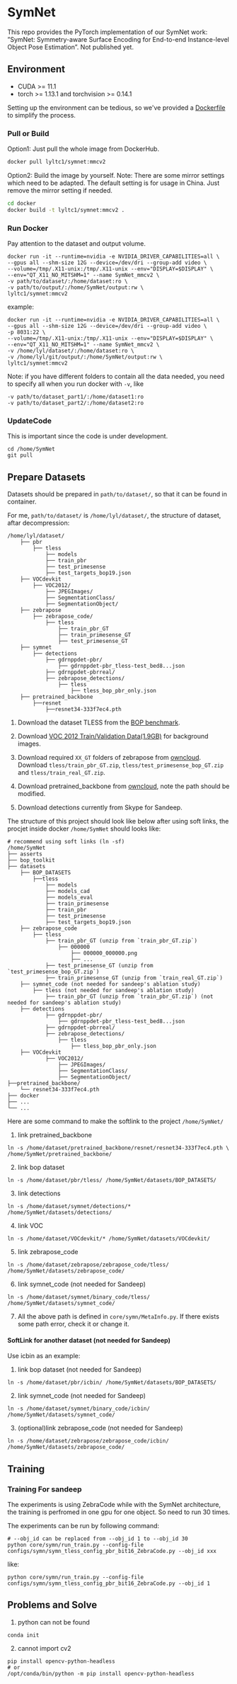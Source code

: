 # SymNet
This repo provides the PyTorch implementation of our SymNet work:
”SymNet: Symmetry-aware Surface Encoding for End-to-end Instance-level Object Pose Estimation”. Not published yet.

## Environment
- CUDA >= 11.1
- torch >= 1.13.1 and torchvision >= 0.14.1

Setting up the environment can be tedious, so we've provided a [Dockerfile](./docker/Dockerfile) to simplify the process. 

### Pull or Build 
Option1: Just pull the whole image from DockerHub.
```bash
docker pull lyltc1/symnet:mmcv2
```
Option2: Build the image by yourself.
Note: There are some mirror settings which need to be adapted. The default setting is for usage in China. Just remove the mirror setting if needed.
```bash
cd docker
docker build -t lyltc1/symnet:mmcv2 .
```
### Run Docker
Pay attention to the dataset and output volume.
```
docker run -it --runtime=nvidia -e NVIDIA_DRIVER_CAPABILITIES=all \
--gpus all --shm-size 12G --device=/dev/dri --group-add video \
--volume=/tmp/.X11-unix:/tmp/.X11-unix --env="DISPLAY=$DISPLAY" \
--env="QT_X11_NO_MITSHM=1" --name SymNet_mmcv2 \
-v path/to/dataset/:/home/dataset:ro \
-v path/to/output/:/home/SymNet/output:rw \
lyltc1/symnet:mmcv2
```
example:
```
docker run -it --runtime=nvidia -e NVIDIA_DRIVER_CAPABILITIES=all \
--gpus all --shm-size 12G --device=/dev/dri --group-add video \
-p 8031:22 \
--volume=/tmp/.X11-unix:/tmp/.X11-unix --env="DISPLAY=$DISPLAY" \
--env="QT_X11_NO_MITSHM=1" --name SymNet_mmcv2 \
-v /home/lyl/dataset/:/home/dataset:ro \
-v /home/lyl/git/output/:/home/SymNet/output:rw \
lyltc1/symnet:mmcv2
```

Note: if you have different folders to contain all the data needed,
you need to specify all when you run docker with ```-v```, like 

```
-v path/to/dataset_part1/:/home/dataset1:ro
-v path/to/dataset_part2/:/home/dataset2:ro
```

### UpdateCode
This is important since the code is under development.

```
cd /home/SymNet
git pull
```

## Prepare Datasets
Datasets should be prepared in ```path/to/dataset/```, so that it can be found in container. 

For me, ```path/to/dataset/``` is ```/home/lyl/dataset/```, the structure of dataset, aftar decompression:
```
/home/lyl/dataset/
    ├── pbr
        ├── tless
            ├── models
            ├── train_pbr
            ├── test_primesense
            ├── test_targets_bop19.json
    ├── VOCdevkit
        ├── VOC2012/
            ├── JPEGImages/
            ├── SegmentationClass/
            ├── SegmentationObject/
    ├── zebrapose
        ├── zebrapose_code/
            ├── tless
                ├── train_pbr_GT
                ├── train_primesense_GT
                ├── test_primesense_GT
    ├── symnet
        ├── detections
            ├── gdrnppdet-pbr/
                ├── gdrnppdet-pbr_tless-test_bed8...json
            ├── gdrnppdet-pbrreal/
            ├── zebrapose_detections/
                ├── tless
                    ├── tless_bop_pbr_only.json
    ├── pretrained_backbone
        ├──resnet
            ├──resnet34-333f7ec4.pth
```

1. Download the dataset TLESS from the [BOP benchmark](https://bop.felk.cvut.cz/datasets/). 

2. Download [VOC 2012 Train/Validation Data(1.9GB)](https://pjreddie.com/projects/pascal-voc-dataset-mirror/) for background images.

3. Download required `XX_GT` folders of zebrapose from [owncloud](https://cloud.dfki.de/owncloud/index.php/s/zT7z7c3e666mJTW).
Download `tless/train_pbr_GT.zip`, `tless/test_primesense_bop_GT.zip` and `tless/train_real_GT.zip`.

4. Download pretrained_backbone from [owncloud](https://cloud.dfki.de/owncloud/index.php/s/zT7z7c3e666mJTW), note the path should be modified.

5. Download detections currently from Skype for Sandeep.

The structure of this project should look like below after using soft links, the procjet inside docker ```/home/SymNet``` should looks like:
```
# recommend using soft links (ln -sf)
/home/SymNet
├── asserts
├── bop_toolkit
├── datasets
    ├── BOP_DATASETS
        ├──tless
            ├── models
            ├── models_cad
            ├── models_eval
            ├── train_primesense
            ├── train_pbr
            ├── test_primesense
            ├── test_targets_bop19.json
    ├── zebrapose_code
        ├── tless
            ├── train_pbr_GT (unzip from `train_pbr_GT.zip`)
                ├── 000000
                    ├── 000000_000000.png
                    ├── ...
            ├── test_primesense_GT (unzip from `test_primesense_bop_GT.zip`)
            ├── train_primesense_GT (unzip from `train_real_GT.zip`)
    ├── symnet_code (not needed for sandeep's ablation study)
        ├── tless (not needed for sandeep's ablation study)
            ├── train_pbr_GT (unzip from `train_pbr_GT.zip`) (not needed for sandeep's ablation study)
    ├── detections
            ├── gdrnppdet-pbr/
                ├── gdrnppdet-pbr_tless-test_bed8...json
            ├── gdrnppdet-pbrreal/
            ├── zebrapose_detections/
                ├── tless
                    ├── tless_bop_pbr_only.json
    ├── VOCdevkit
            ├── VOC2012/
                ├── JPEGImages/
                ├── SegmentationClass/
                ├── SegmentationObject/
├──pretrained_backbone/
    └── resnet34-333f7ec4.pth
├── docker
├── ...
└── ...
```

Here are some command to make the softlink to the project ```/home/SymNet/```
1. link pretrained_backbone
```
ln -s /home/dataset/pretrained_backbone/resnet/resnet34-333f7ec4.pth \
/home/SymNet/pretrained_backbone/
```
2. link bop dataset
```
ln -s /home/dataset/pbr/tless/ /home/SymNet/datasets/BOP_DATASETS/
``` 
3. link detections
```
ln -s /home/dataset/symnet/detections/* /home/SymNet/datasets/detections/
```
4. link VOC
```
ln -s /home/dataset/VOCdevkit/* /home/SymNet/datasets/VOCdevkit/
```
5. link zebrapose_code
```
ln -s /home/dataset/zebrapose/zebrapose_code/tless/ /home/SymNet/datasets/zebrapose_code/
```
6. link symnet_code (not needed for Sandeep)
```
ln -s /home/dataset/symnet/binary_code/tless/ /home/SymNet/datasets/symnet_code/
```
7. All the above path is defined in ```core/symn/MetaInfo.py```. If there exists some path error, check it or change it.


#### SoftLink for another dataset (not needed for Sandeep)
Use icbin as an example:

1. link bop dataset (not needed for Sandeep)
```
ln -s /home/dataset/pbr/icbin/ /home/SymNet/datasets/BOP_DATASETS/
``` 
2. link symnet_code (not needed for Sandeep)
```
ln -s /home/dataset/symnet/binary_code/icbin/ /home/SymNet/datasets/symnet_code/
```
3. (optional)link zebrapose_code (not needed for Sandeep)
```
ln -s /home/dataset/zebrapose/zebrapose_code/icbin/ /home/SymNet/datasets/zebrapose_code/
```

## Training
### Training For sandeep
The experiments is using ZebraCode while with the SymNet architecture, 
the training is perfromed in one gpu for one object. So need to run 30 times.

The experiments can be run by following command:
```
# --obj_id can be replaced from --obj_id 1 to --obj_id 30
python core/symn/run_train.py --config-file configs/symn/symn_tless_config_pbr_bit16_ZebraCode.py --obj_id xxx
```
like:
```
python core/symn/run_train.py --config-file configs/symn/symn_tless_config_pbr_bit16_ZebraCode.py --obj_id 1
```

<!-- Specify the config-file and the object need to be trained, also the gpus to be used if needed.
Train in one gpu：
```python
# train tless-obj01 in one gpu
python core/symn/run_train.py --config-file configs/symn/tless/symn_tless_config.py --obj_id 4
```
Train in mulit-gpu：
```python
# train tless-obj04 in six gpus
CUDA_VISIBLE_DEVICES=0,1,2,3,4,5 python core/symn/run_train.py --config-file configs/symn/tless/symn_tless_config.py --gpus 0 1 2 3 4 5 --obj_id 4
# train ycbv-obj01 in eight gpus, train 10bits SymCode in pbr setting
CUDA_VISIBLE_DEVICES=0,1,2,3,4,5,6,7 python core/symn/run_train.py --config-file configs/symn/ycbv/symn_ycbv_config_bit10_pbr.py --gpus 0 1 2 3 4 5 6 7 --obj_id 1
```
Some more args explained:
```python
--small_dataset  # Train in smaller dataset for debug
```

## Evaluation
the output of training is a fold with time saved in `SymNet/output/`
```python
python core/symn/run_evaluate.py --eval_folder output/SymNet_tless_obj4_20221225_171440
```
More args explained:
```python
``` -->

## Problems and Solve
1. python can not be found
```shell
conda init
```
2. cannot import cv2
```shell
pip install opencv-python-headless
# or
/opt/conda/bin/python -m pip install opencv-python-headless
```
